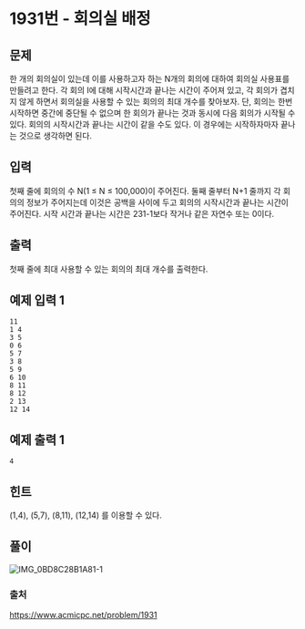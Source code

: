 # 1931번 - 회의실 배정   
## 문제   
한 개의 회의실이 있는데 이를 사용하고자 하는 N개의 회의에 대하여 회의실 사용표를 만들려고 한다. 각 회의 I에 대해 시작시간과 끝나는 시간이 주어져 있고, 각 회의가 겹치지 않게 하면서 회의실을 사용할 수 있는 회의의 최대 개수를 찾아보자. 단, 회의는 한번 시작하면 중간에 중단될 수 없으며 한 회의가 끝나는 것과 동시에 다음 회의가 시작될 수 있다. 회의의 시작시간과 끝나는 시간이 같을 수도 있다. 이 경우에는 시작하자마자 끝나는 것으로 생각하면 된다.   

## 입력   
첫째 줄에 회의의 수 N(1 ≤ N ≤ 100,000)이 주어진다. 둘째 줄부터 N+1 줄까지 각 회의의 정보가 주어지는데 이것은 공백을 사이에 두고 회의의 시작시간과 끝나는 시간이 주어진다. 시작 시간과 끝나는 시간은 231-1보다 작거나 같은 자연수 또는 0이다.   

## 출력   
첫째 줄에 최대 사용할 수 있는 회의의 최대 개수를 출력한다.   

## 예제 입력 1   
```   
11
1 4
3 5
0 6
5 7
3 8
5 9
6 10
8 11
8 12
2 13
12 14   
```
## 예제 출력 1   
```   
4   
```
## 힌트   
(1,4), (5,7), (8,11), (12,14) 를 이용할 수 있다.   





## 풀이

![IMG_0BD8C28B1A81-1](/Users/seungjun/PycharmProjects/CodingTest/탐욕법(Greedy)/회의실배정/img.png)




### 출처
https://www.acmicpc.net/problem/1931